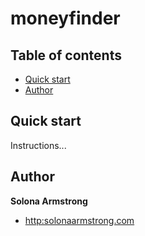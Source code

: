 # moneyfinder

## Table of contents

- [Quick start](#quick-start)
- [Author](#author)

## Quick start

Instructions...

## Author

**Solona Armstrong**

- <http:solonaarmstrong.com>
